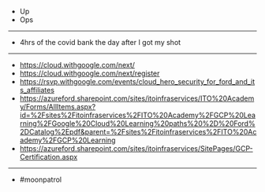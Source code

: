 - Up
- Ops
- ---
- 4hrs of the covid bank the day after I got my shot
- ---
- https://cloud.withgoogle.com/next/
- https://cloud.withgoogle.com/next/register
- https://rsvp.withgoogle.com/events/cloud_hero_security_for_ford_and_its_affiliates
- https://azureford.sharepoint.com/sites/itoinfraservices/ITO%20Academy/Forms/AllItems.aspx?id=%2Fsites%2Fitoinfraservices%2FITO%20Academy%2FGCP%20Learning%2FGoogle%20Cloud%20Learning%20paths%20%2D%20Ford%2DCatalog%2Epdf&parent=%2Fsites%2Fitoinfraservices%2FITO%20Academy%2FGCP%20Learning
- https://azureford.sharepoint.com/sites/itoinfraservices/SitePages/GCP-Certification.aspx
- ---
- #moonpatrol